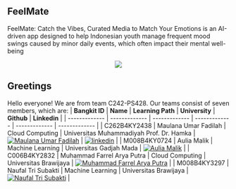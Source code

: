 ## FeelMate
FeelMate: Catch the Vibes, Curated Media to Match Your Emotions is an AI-driven app designed to help Indonesian youth manage frequent mood swings caused by minor daily events, which often impact their mental well-being
<p align="center">
  <img src="https://i.imgur.com/8OnWtoD.png"/>
</p>


## Greetings
Hello everyone! We are from team C242-PS428. Our teams consist of seven members, which are:
| **Bangkit ID**  | **Name** |  **Learning Path** | **University** | **Github** | **Linkedin** | 
| ------------- | -------------  | -------------  | -------------  | ------------- | ------------- |
| C262B4KY2438  | Maulana Umar Fadilah  | Cloud Computing   | Universitas Muhammadiyah Prof. Dr. Hamka  | [![Maulana Umar Fadilah](https://skillicons.dev/icons?i=github)](https://github.com/MaulanaUmarF)  | [![linkedin](https://img.shields.io/badge/linkedin-0A66C2?style=for-the-badge&logo=linkedin&logoColor=white)](https://www.linkedin.com/in/maulanaumarf/) |
|  M008B4KY0724	  | Aulia Malik   | Machine Learning   | Universitas Gadjah Mada    | [![Aulia Malik ](https://skillicons.dev/icons?i=github)]() |
| C006B4KY2832  | Muhammad Farrel Arya Putra  | Cloud Computing   | Universitas Brawijaya  | [![Muhammad Farrel Arya Putra](https://skillicons.dev/icons?i=github)]()   |
|  M008B4KY3297  | Naufal Tri Subakti	 | Machine Learning   | Universitas Brawijaya    | [![Naufal Tri Subakti](https://skillicons.dev/icons?i=github)]()   |
<!--

<!--

**Here are some ideas to get you started:**

🙋‍♀️ A short introduction - what is your organization all about?
🌈 Contribution guidelines - how can the community get involved?
👩‍💻 Useful resources - where can the community find your docs? Is there anything else the community should know?
🍿 Fun facts - what does your team eat for breakfast?
🧙 Remember, you can do mighty things with the power of [Markdown](https://docs.github.com/github/writing-on-github/getting-started-with-writing-and-formatting-on-github/basic-writing-and-formatting-syntax)
-->
